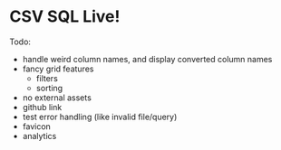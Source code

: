 # CSV SQL Live!

Todo:

- handle weird column names, and display converted column names
- fancy grid features
  - filters
  - sorting
- no external assets
- github link
- test error handling (like invalid file/query)
- favicon
- analytics
